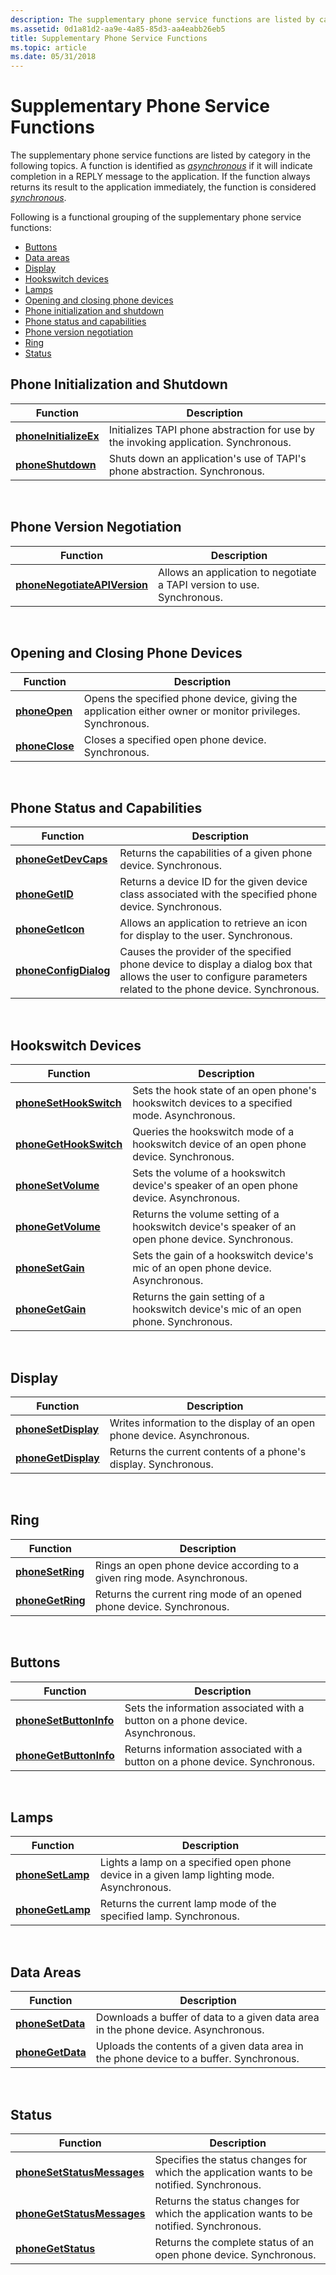 ```yaml
---
description: The supplementary phone service functions are listed by category in the following topics.
ms.assetid: 0d1a81d2-aa9e-4a85-85d3-aa4eabb26eb5
title: Supplementary Phone Service Functions
ms.topic: article
ms.date: 05/31/2018
---
```


# Supplementary Phone Service Functions

The supplementary phone service functions are listed by category in the following topics. A function is identified as [*asynchronous*](a-tapgloss.md) if it will indicate completion in a REPLY message to the application. If the function always returns its result to the application immediately, the function is considered [*synchronous*](s-tapgloss.md).

Following is a functional grouping of the supplementary phone service functions:

-   [Buttons](#buttons)
-   [Data areas](#data-areas)
-   [Display](#display)
-   [Hookswitch devices](#hookswitch-devices)
-   [Lamps](#lamps)
-   [Opening and closing phone devices](#opening-and-closing-phone-devices)
-   [Phone initialization and shutdown](#phone-initialization-and-shutdown)
-   [Phone status and capabilities](#phone-status-and-capabilities)
-   [Phone version negotiation](#phone-version-negotiation)
-   [Ring](#ring)
-   [Status](#status)

## Phone Initialization and Shutdown



| Function                                       | Description                                                                          |
|------------------------------------------------|--------------------------------------------------------------------------------------|
| [**phoneInitializeEx**](/windows/desktop/api/Tapi/nf-tapi-phoneinitializeexa) | Initializes TAPI phone abstraction for use by the invoking application. Synchronous. |
| [**phoneShutdown**](/windows/desktop/api/Tapi/nf-tapi-phoneshutdown)         | Shuts down an application's use of TAPI's phone abstraction. Synchronous.            |



 

## Phone Version Negotiation



| Function                                                     | Description                                                            |
|--------------------------------------------------------------|------------------------------------------------------------------------|
| [**phoneNegotiateAPIVersion**](/windows/desktop/api/Tapi/nf-tapi-phonenegotiateapiversion) | Allows an application to negotiate a TAPI version to use. Synchronous. |



 

## Opening and Closing Phone Devices



| Function                         | Description                                                                                               |
|----------------------------------|-----------------------------------------------------------------------------------------------------------|
| [**phoneOpen**](/windows/desktop/api/Tapi/nf-tapi-phoneopen)   | Opens the specified phone device, giving the application either owner or monitor privileges. Synchronous. |
| [**phoneClose**](/windows/desktop/api/Tapi/nf-tapi-phoneclose) | Closes a specified open phone device. Synchronous.                                                        |



 

## Phone Status and Capabilities



| Function                                       | Description                                                                                                                                                      |
|------------------------------------------------|------------------------------------------------------------------------------------------------------------------------------------------------------------------|
| [**phoneGetDevCaps**](/windows/desktop/api/Tapi/nf-tapi-phonegetdevcaps)     | Returns the capabilities of a given phone device. Synchronous.                                                                                                   |
| [**phoneGetID**](/windows/desktop/api/Tapi/nf-tapi-phonegetid)               | Returns a device ID for the given device class associated with the specified phone device. Synchronous.                                                          |
| [**phoneGetIcon**](/windows/desktop/api/Tapi/nf-tapi-phonegeticon)           | Allows an application to retrieve an icon for display to the user. Synchronous.                                                                                  |
| [**phoneConfigDialog**](/windows/desktop/api/Tapi/nf-tapi-phoneconfigdialog) | Causes the provider of the specified phone device to display a dialog box that allows the user to configure parameters related to the phone device. Synchronous. |



 

## Hookswitch Devices



| Function                                         | Description                                                                                       |
|--------------------------------------------------|---------------------------------------------------------------------------------------------------|
| [**phoneSetHookSwitch**](/windows/desktop/api/Tapi/nf-tapi-phonesethookswitch) | Sets the hook state of an open phone's hookswitch devices to a specified mode. Asynchronous.      |
| [**phoneGetHookSwitch**](/windows/desktop/api/Tapi/nf-tapi-phonegethookswitch) | Queries the hookswitch mode of a hookswitch device of an open phone device. Synchronous.          |
| [**phoneSetVolume**](/windows/desktop/api/Tapi/nf-tapi-phonesetvolume)         | Sets the volume of a hookswitch device's speaker of an open phone device. Asynchronous.           |
| [**phoneGetVolume**](/windows/desktop/api/Tapi/nf-tapi-phonegetvolume)         | Returns the volume setting of a hookswitch device's speaker of an open phone device. Synchronous. |
| [**phoneSetGain**](/windows/desktop/api/Tapi/nf-tapi-phonesetgain)             | Sets the gain of a hookswitch device's mic of an open phone device. Asynchronous.                 |
| [**phoneGetGain**](/windows/desktop/api/Tapi/nf-tapi-phonegetgain)             | Returns the gain setting of a hookswitch device's mic of an open phone. Synchronous.              |



 

## Display



| Function                                   | Description                                                              |
|--------------------------------------------|--------------------------------------------------------------------------|
| [**phoneSetDisplay**](/windows/desktop/api/Tapi/nf-tapi-phonesetdisplay) | Writes information to the display of an open phone device. Asynchronous. |
| [**phoneGetDisplay**](/windows/desktop/api/Tapi/nf-tapi-phonegetdisplay) | Returns the current contents of a phone's display. Synchronous.          |



 

## Ring



| Function                             | Description                                                              |
|--------------------------------------|--------------------------------------------------------------------------|
| [**phoneSetRing**](/windows/desktop/api/Tapi/nf-tapi-phonesetring) | Rings an open phone device according to a given ring mode. Asynchronous. |
| [**phoneGetRing**](/windows/desktop/api/Tapi/nf-tapi-phonegetring) | Returns the current ring mode of an opened phone device. Synchronous.    |



 

## Buttons



| Function                                         | Description                                                                    |
|--------------------------------------------------|--------------------------------------------------------------------------------|
| [**phoneSetButtonInfo**](/windows/desktop/api/Tapi/nf-tapi-phonesetbuttoninfo) | Sets the information associated with a button on a phone device. Asynchronous. |
| [**phoneGetButtonInfo**](/windows/desktop/api/Tapi/nf-tapi-phonegetbuttoninfo) | Returns information associated with a button on a phone device. Synchronous.   |



 

## Lamps



| Function                             | Description                                                                                 |
|--------------------------------------|---------------------------------------------------------------------------------------------|
| [**phoneSetLamp**](/windows/desktop/api/Tapi/nf-tapi-phonesetlamp) | Lights a lamp on a specified open phone device in a given lamp lighting mode. Asynchronous. |
| [**phoneGetLamp**](/windows/desktop/api/Tapi/nf-tapi-phonegetlamp) | Returns the current lamp mode of the specified lamp. Synchronous.                           |



 

## Data Areas



| Function                             | Description                                                                             |
|--------------------------------------|-----------------------------------------------------------------------------------------|
| [**phoneSetData**](/windows/desktop/api/Tapi/nf-tapi-phonesetdata) | Downloads a buffer of data to a given data area in the phone device. Asynchronous.      |
| [**phoneGetData**](/windows/desktop/api/Tapi/nf-tapi-phonegetdata) | Uploads the contents of a given data area in the phone device to a buffer. Synchronous. |



 

## Status



| Function                                                 | Description                                                                               |
|----------------------------------------------------------|-------------------------------------------------------------------------------------------|
| [**phoneSetStatusMessages**](/windows/desktop/api/Tapi/nf-tapi-phonesetstatusmessages) | Specifies the status changes for which the application wants to be notified. Synchronous. |
| [**phoneGetStatusMessages**](/windows/desktop/api/Tapi/nf-tapi-phonegetstatusmessages) | Returns the status changes for which the application wants to be notified. Synchronous.   |
| [**phoneGetStatus**](/windows/desktop/api/Tapi/nf-tapi-phonegetstatus)                 | Returns the complete status of an open phone device. Synchronous.                         |



 

 

 



